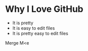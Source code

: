 # Why I Love GitHub

* It is pretty
* It is easy to edit files
* It is pretty easy to edit files

Merge M<e